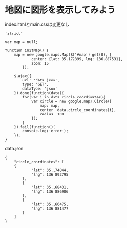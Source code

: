 # 地図に図形を表示してみよう

index.htmlとmain.cssは変更なし

    'strict'

    var map = null;

    function initMap() {
        map = new google.maps.Map($('#map').get(0), {
                center: {lat: 35.172899, lng: 136.887531},
                zoom: 15
            });

        $.ajax({
            url: 'data.json',
            type: 'GET',
            dataType: 'json'
        }).done(function(data){
            for(var i in data.circle_coordinates){
                var circle = new google.maps.Circle({
                    map: map,
                    center: data.circle_coordinates[i],
                    radius: 100
                });
            }
        }).fail(function(){
            console.log('error');
        });
    }

data.json

    {
        "circle_coordinates": [
        {
                "lat": 35.174044,
                "lng": 136.892795
            },
            {
                "lat": 35.168431,
                "lng": 136.886906
            },
            {
                "lat": 35.166475,
                "lng": 136.881477
            }
        ]
    }
